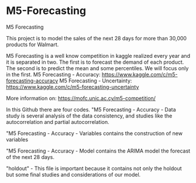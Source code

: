 # M5-Forecasting
M5 Forecasting

This project is to model the sales of the next 28 days for more than 30,000 products for Walmart.

M5 Forecasting is a well know competition in kaggle realized every year and it is separated in two. The first is to forecast the demand of each product. The second is to predict the mean and some percentiles. We will focus only in the first.
        M5 Forecasting - Accuracy: https://www.kaggle.com/c/m5-forecasting-accuracy 
        M5 Forecasting - Uncertainty: https://www.kaggle.com/c/m5-forecasting-uncertainty
        
More information on: https://mofc.unic.ac.cy/m5-competition/

In this Github there are four codes. 
"M5 Forecasting - Accuracy - Data study is several analysis of the data consistency, and studies like the autocorrelation and partial autocorrelation. 

"M5 Forecasting - Accuracy  - Variables contains the construction of new variables

"M5 Forecasting - Accuracy  - Model contains the ARIMA model the forecast of the next 28 days.

"holdout" - This file is important because it contains not only the holdout but some final studies and considerations of our model.
